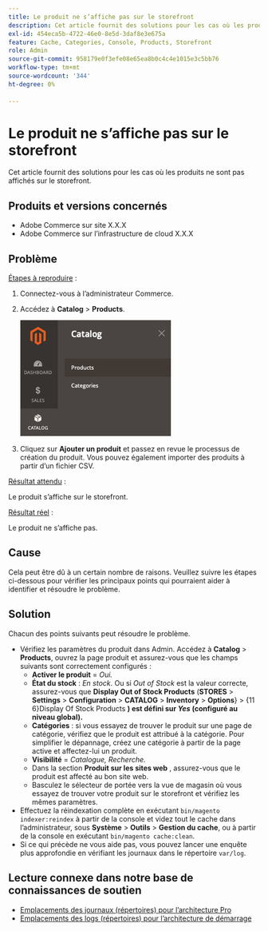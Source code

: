 ```yaml
---
title: Le produit ne s’affiche pas sur le storefront
description: Cet article fournit des solutions pour les cas où les produits ne sont pas affichés sur le storefront.
exl-id: 454eca5b-4722-46e0-8e5d-3daf8e3e675a
feature: Cache, Categories, Console, Products, Storefront
role: Admin
source-git-commit: 958179e0f3efe08e65ea8b0c4c4e1015e3c5bb76
workflow-type: tm+mt
source-wordcount: '344'
ht-degree: 0%

---
```


# Le produit ne s’affiche pas sur le storefront

Cet article fournit des solutions pour les cas où les produits ne sont pas affichés sur le storefront.

## Produits et versions concernés

* Adobe Commerce sur site X.X.X
* Adobe Commerce sur l’infrastructure de cloud X.X.X

## Problème

<u>Étapes à reproduire</u> :

1. Connectez-vous à l’administrateur Commerce.
1. Accédez à **Catalog** > **Products**.

   ![open_product_page_magento_2.4.1.png](assets/open_product_page_magento_2.4.1.png)

1. Cliquez sur **Ajouter un produit** et passez en revue le processus de création du produit. Vous pouvez également importer des produits à partir d’un fichier CSV.

<u>Résultat attendu</u> :

Le produit s’affiche sur le storefront.

<u>Résultat réel</u> :

Le produit ne s’affiche pas.

## Cause

Cela peut être dû à un certain nombre de raisons. Veuillez suivre les étapes ci-dessous pour vérifier les principaux points qui pourraient aider à identifier et résoudre le problème.

## Solution

Chacun des points suivants peut résoudre le problème.

* Vérifiez les paramètres du produit dans Admin. Accédez à **Catalog** > **Products**, ouvrez la page produit et assurez-vous que les champs suivants sont correctement configurés :
   * **Activer le produit** = *Oui.*
   * **État du stock** : *En stock*. Ou si *Out of Stock* est la valeur correcte, assurez-vous que **Display Out of Stock Products** (**STORES** > **Settings** > **Configuration** > **CATALOG** > **Inventory** > **Options**} > {11 6}Display Of Stock Products **) est défini sur *Yes* (configuré au niveau global).**
   * **Catégories** : si vous essayez de trouver le produit sur une page de catégorie, vérifiez que le produit est attribué à la catégorie. Pour simplifier le dépannage, créez une catégorie à partir de la page active et affectez-lui un produit.
   * **Visibilité** = *Catalogue, Recherche.*
   * Dans la section **Produit sur les sites web** , assurez-vous que le produit est affecté au bon site web.
   * Basculez le sélecteur de portée vers la vue de magasin où vous essayez de trouver votre produit sur le storefront et vérifiez les mêmes paramètres.
* Effectuez la réindexation complète en exécutant `bin/magento indexer:reindex` à partir de la console et videz tout le cache dans l’administrateur, sous **Système** > **Outils** > **Gestion du cache**, ou à partir de la console en exécutant `bin/magento cache:clean`.
* Si ce qui précède ne vous aide pas, vous pouvez lancer une enquête plus approfondie en vérifiant les journaux dans le répertoire `var/log`.

## Lecture connexe dans notre base de connaissances de soutien

* [Emplacements des journaux (répertoires) pour l’architecture Pro](/help/how-to/general/log-locations-directories-for-pro-plan-integration-staging-production.md)
* [Emplacements des logs (répertoires) pour l’architecture de démarrage](/help/how-to/general/log-locations-directories-for-starter-plan.md)
